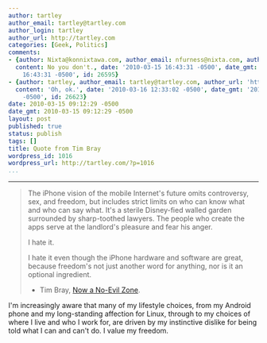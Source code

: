 ```yaml
---
author: tartley
author_email: tartley@tartley.com
author_login: tartley
author_url: http://tartley.com
categories: [Geek, Politics]
comments:
- {author: Nixta@konnixtawa.com, author_email: nfurness@nixta.com, author_url: 'http://nixtarolls.nixta.com',
  content: No you don't., date: '2010-03-15 16:43:31 -0500', date_gmt: '2010-03-15
    16:43:31 -0500', id: 26595}
- {author: tartley, author_email: tartley@tartley.com, author_url: 'http://tartley.com',
  content: 'Oh, ok.', date: '2010-03-16 12:33:02 -0500', date_gmt: '2010-03-16 12:33:02
    -0500', id: 26623}
date: 2010-03-15 09:12:29 -0500
date_gmt: 2010-03-15 09:12:29 -0500
layout: post
published: true
status: publish
tags: []
title: Quote from Tim Bray
wordpress_id: 1016
wordpress_url: http://tartley.com/?p=1016
...
```

---

> The iPhone vision of the mobile Internet's future omits controversy,
> sex, and freedom, but includes strict limits on who can know what and
> who can say what. It's a sterile Disney-fied walled garden surrounded
> by sharp-toothed lawyers. The people who create the apps serve at the
> landlord's pleasure and fear his anger.
>
> I hate it.
>
> I hate it even though the iPhone hardware and software are great,
> because freedom's not just another word for anything, nor is it an
> optional ingredient.
>
> - Tim Bray, [Now a No-Evil
> Zone](http://www.tbray.org/ongoing/When/201x/2010/03/15/Joining-Google).

I'm increasingly aware that many of my lifestyle choices, from my
Android phone and my long-standing affection for Linux, through to my
choices of where I live and who I work for, are driven by my instinctive
dislike for being told what I can and can't do. I value my freedom.
